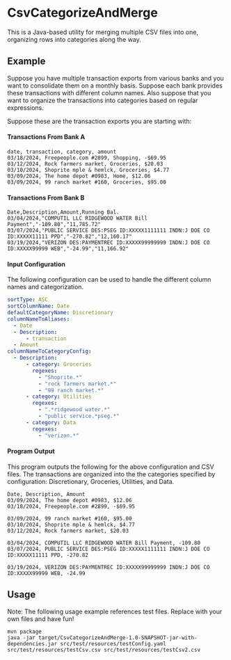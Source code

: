 # CsvCategorizeAndMerge

This is a Java-based utility for merging multiple CSV files into one, organizing rows into categories along the way.

## Example
Suppose you have multiple transaction exports from various banks and you want to consolidate them on a monthly basis.
Suppose each bank provides these transactions with different column names. Also suppose that you want to 
organize the transactions into categories based on regular expressions.

Suppose these are the transaction exports you are starting with:
#### Transactions From Bank A
```csv
date, transaction, category, amount
03/18/2024, Freepeople.com #2899, Shopping, -$69.95
03/12/2024, Rock farmers market, Groceries, $20.03
03/10/2024, Shoprite mple & hemlck, Groceries, $4.77
03/09/2024, The home depot #0983, Home, $12.06
03/09/2024, 99 ranch market #160, Groceries, $95.00
```
#### Transactions From Bank B
```csv
Date,Description,Amount,Running Bal.
03/04/2024,"COMPUTIL LLC RIDGEWOOD WATER Bill Payment","-109.80","11,785.72"
03/07/2024,"PUBLIC SERVICE DES:PSEG ID:XXXXX1111111 INDN:J DOE CO ID:XXXXX11111 PPD","-270.82","12,160.17"
03/19/2024,"VERIZON DES:PAYMENTREC ID:XXXXX99999999 INDN:J DOE CO ID:XXXXX99999 WEB","-24.99","11,166.92"
```
#### Input Configuration
The following configuration can be used to handle the different column names and categorization.
```yaml
sortType: ASC
sortColumnName: Date
defaultCategoryName: Discretionary
columnNameToAliases:
  - Date
  - Description:
      - transaction
  - Amount
columnNameToCategoryConfig:
  - Description:
      - category: Groceries
        regexes:
          - "Shoprite.*"
          - "rock farmers market.*"
          - "99 ranch market.*"
      - category: Utilities
        regexes:
          - ".*ridgewood water.*"
          - "public service.*pseg.*"
      - category: Data
        regexes:
          - "verizon.*"
```
#### Program Output
This program outputs the following for the above configuration and CSV files. The transactions are organized into the 
the categories specified by configuration: Discretionary, Groceries, Utilities, and Data.
```csv
Date, Description, Amount
03/09/2024, The home depot #0983, $12.06
03/18/2024, Freepeople.com #2899, -$69.95

03/09/2024, 99 ranch market #160, $95.00
03/10/2024, Shoprite mple & hemlck, $4.77
03/12/2024, Rock farmers market, $20.03

03/04/2024, COMPUTIL LLC RIDGEWOOD WATER Bill Payment, -109.80
03/07/2024, PUBLIC SERVICE DES:PSEG ID:XXXXX1111111 INDN:J DOE CO ID:XXXXX11111 PPD, -270.82

03/19/2024, VERIZON DES:PAYMENTREC ID:XXXXX99999999 INDN:J DOE CO ID:XXXXX99999 WEB, -24.99 
```

## Usage
Note: The following usage example references test files. Replace with your own files and have fun!
```
mvn package
java -jar target/CsvCategorizeAndMerge-1.0-SNAPSHOT-jar-with-dependencies.jar src/test/resources/testConfig.yaml src/test/resources/testCsv.csv src/test/resources/testCsv2.csv
```